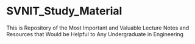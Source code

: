 # SVNIT_Study_Material
This is Repository of the Most Important and Valuable Lecture Notes and Resources that Would be Helpful to Any Undergraduate in Engineering
